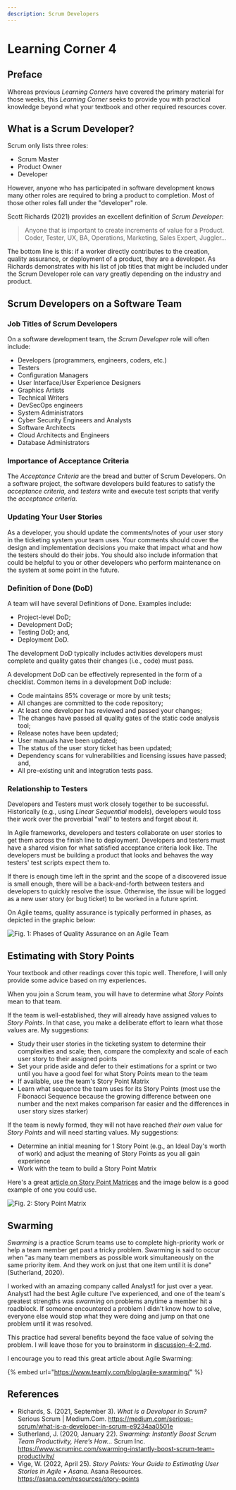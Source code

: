 ```yaml
---
description: Scrum Developers
---
```


# Learning Corner 4

## Preface

Whereas previous _Learning Corners_ have covered the primary material for those weeks, this _Learning Corner_ seeks to provide you with practical knowledge beyond what your textbook and other required resources cover.

## What is a Scrum Developer?

Scrum only lists three roles:

* Scrum Master
* Product Owner
* Developer

However, anyone who has participated in software development knows many other roles are required to bring a product to completion. Most of those other roles fall under the "developer" role.

Scott Richards (2021) provides an excellent definition of _Scrum Developer_:

> Anyone that is important to create increments of value for a Product. Coder, Tester, UX, BA, Operations, Marketing, Sales Expert, Juggler...

The bottom line is this: if a worker directly contributes to the creation, quality assurance, or deployment of a product, they are a developer. As Richards demonstrates with his list of job titles that might be included under the Scrum Developer role can vary greatly depending on the industry and product.

## Scrum Developers on a Software Team

### Job Titles of Scrum Developers

On a software development team, the _Scrum Developer_ role will often include:

* Developers (programmers, engineers, coders, etc.)
* Testers
* Configuration Managers
* User Interface/User Experience Designers
* Graphics Artists
* Technical Writers
* DevSecOps engineers
* System Administrators
* Cyber Security Engineers and Analysts
* Software Architects
* Cloud Architects and Engineers
* Database Administrators

### Importance of Acceptance Criteria

The _Acceptance Criteria_ are the bread and butter of Scrum Developers. On a software project, the software developers build features to satisfy the _acceptance criteria,_ and _testers_ write and execute test scripts that verify the _acceptance criteria_.&#x20;

### Updating Your User Stories

As a developer, you should update the comments/notes of your user story in the ticketing system your team uses. Your comments should cover the design and implementation decisions you make that impact what and how the testers should do their jobs. You should also include information that could be helpful to you or other developers who perform maintenance on the system at some point in the future.

### Definition of Done (DoD)

A team will have several Definitions of Done. Examples include:

* Project-level DoD;
* Development DoD;
* Testing DoD; and,
* Deployment DoD.

The development DoD typically includes activities developers must complete and quality gates their changes (i.e., code) must pass.&#x20;

A development DoD can be effectively represented in the form of a checklist. Common items in a development DoD include:

* Code maintains 85% coverage or more by unit tests;
* All changes are committed to the code repository;
* At least one developer has reviewed and passed your changes;
* The changes have passed all quality gates of the static code analysis tool;
* Release notes have been updated;
* User manuals have been updated;
* The status of the user story ticket has been updated;
* Dependency scans for vulnerabilities and licensing issues have passed; and,
* All pre-existing unit and integration tests pass.

### Relationship to Testers

Developers and Testers must work closely together to be successful. Historically (e.g., using _Linear Sequential_ models), developers would toss their work over the proverbial "wall" to testers and forget about it.

In Agile frameworks, developers and testers collaborate on user stories to get them across the finish line to deployment. Developers and testers must have a shared vision for what satisfied acceptance criteria look like. The developers must be building a product that looks and behaves the way testers' test scripts expect them to.

If there is enough time left in the sprint and the scope of a discovered issue is small enough, there will be a back-and-forth between testers and developers to quickly resolve the issue. Otherwise, the issue will be logged as a new user story (or bug ticket) to be worked in a future sprint.

On Agile teams, quality assurance is typically performed in phases, as depicted in the graphic below:

![Fig. 1: Phases of Quality Assurance on an Agile Team](<../.gitbook/assets/image (2) (1) (1).png>)

## Estimating with Story Points

Your textbook and other readings cover this topic well. Therefore, I will only provide some advice based on my experiences.

When you join a Scrum team, you will have to determine what _Story Points_ mean to that team.&#x20;

If the team is well-established, they will already have assigned values to _Story Points_. In that case, you make a deliberate effort to learn what those values are. My suggestions:

* Study their user stories in the ticketing system to determine their complexities and scale; then, compare the complexity and scale of each user story to their assigned points
* Set your pride aside and defer to their estimations for a sprint or two until you have a good feel for what Story Points mean to the team
* If available, use the team's Story Point Matrix
* Learn what sequence the team uses for its Story Points (most use the Fibonacci Sequence because the growing difference between one number and the next makes comparison far easier and the differences in user story sizes starker)

If the team is newly formed, they will not have reached _their own_ value for _Story Points_ and will need starting values. My suggestions:

* Determine an initial meaning for 1 Story Point (e.g., an Ideal Day's worth of work) and adjust the meaning of Story Points as you all gain experience
* Work with the team to build a Story Point Matrix

Here's a great [article on Story Point Matrices](https://www.linkedin.com/pulse/cheat-sheet-story-point-sizing-neeraj-bachani/) and the image below is a good example of one you could use.

![Fig. 2: Story Point Matrix](<../.gitbook/assets/image (5) (1).png>)

## Swarming

_Swarming_ is a practice Scrum teams use to complete high-priority work or help a team member get past a tricky problem. Swarming is said to occur when "as many team members as possible work simultaneously on the same priority item. And they work on just that one item until it is done" (Sutherland, 2020).

I worked with an amazing company called Analyst1 for just over a year. Analyst1 had the best Agile culture I've experienced, and one of the team's greatest strengths was _swarming_ on problems anytime a member hit a roadblock. If someone encountered a problem I didn't know how to solve, everyone else would stop what they were doing and jump on that one problem until it was resolved.&#x20;

This practice had several benefits beyond the face value of solving the problem. I will leave those for you to brainstorm in [discussion-4-2.md](discussion-4-2.md "mention").

I encourage you to read this great article about Agile Swarming:

{% embed url="https://www.teamly.com/blog/agile-swarming/" %}

## References

* Richards, S. (2021, September 3). _What is a Developer in Scrum?_ Serious Scrum | Medium.Com. https://medium.com/serious-scrum/what-is-a-developer-in-scrum-e9234aa0501e
* Sutherland, J. (2020, January 22). _Swarming: Instantly Boost Scrum Team Productivity, Here’s How..._ Scrum Inc. https://www.scruminc.com/swarming-instantly-boost-scrum-team-productivity/
* Vige, W. (2022, April 25). _Story Points: Your Guide to Estimating User Stories in Agile • Asana_. Asana Resources. https://asana.com/resources/story-points
